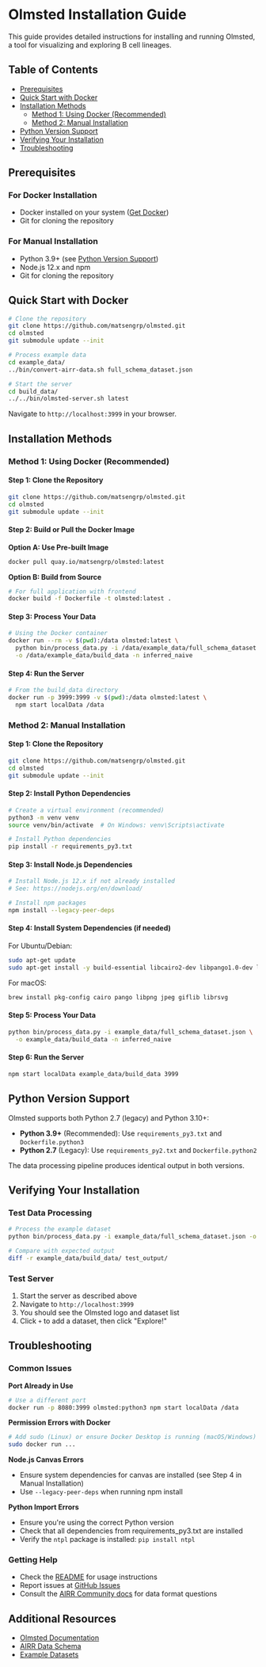 # Olmsted Installation Guide

This guide provides detailed instructions for installing and running Olmsted, a tool for visualizing and exploring B cell lineages.

## Table of Contents
- [Prerequisites](#prerequisites)
- [Quick Start with Docker](#quick-start-with-docker)
- [Installation Methods](#installation-methods)
  - [Method 1: Using Docker (Recommended)](#method-1-using-docker-recommended)
  - [Method 2: Manual Installation](#method-2-manual-installation)
- [Python Version Support](#python-version-support)
- [Verifying Your Installation](#verifying-your-installation)
- [Troubleshooting](#troubleshooting)

## Prerequisites

### For Docker Installation
- Docker installed on your system ([Get Docker](https://docs.docker.com/get-docker/))
- Git for cloning the repository

### For Manual Installation
- Python 3.9+ (see [Python Version Support](#python-version-support))
- Node.js 12.x and npm
- Git for cloning the repository

## Quick Start with Docker

```bash
# Clone the repository
git clone https://github.com/matsengrp/olmsted.git
cd olmsted
git submodule update --init

# Process example data
cd example_data/
../bin/convert-airr-data.sh full_schema_dataset.json

# Start the server
cd build_data/
../../bin/olmsted-server.sh latest
```

Navigate to `http://localhost:3999` in your browser.

## Installation Methods

### Method 1: Using Docker (Recommended)

#### Step 1: Clone the Repository
```bash
git clone https://github.com/matsengrp/olmsted.git
cd olmsted
git submodule update --init
```

#### Step 2: Build or Pull the Docker Image

**Option A: Use Pre-built Image**
```bash
docker pull quay.io/matsengrp/olmsted:latest
```

**Option B: Build from Source**
```bash
# For full application with frontend
docker build -f Dockerfile -t olmsted:latest .
```

#### Step 3: Process Your Data
```bash
# Using the Docker container
docker run --rm -v $(pwd):/data olmsted:latest \
  python bin/process_data.py -i /data/example_data/full_schema_dataset.json \
  -o /data/example_data/build_data -n inferred_naive
```

#### Step 4: Run the Server
```bash
# From the build_data directory
docker run -p 3999:3999 -v $(pwd):/data olmsted:latest \
  npm start localData /data
```

### Method 2: Manual Installation

#### Step 1: Clone the Repository
```bash
git clone https://github.com/matsengrp/olmsted.git
cd olmsted
git submodule update --init
```

#### Step 2: Install Python Dependencies
```bash
# Create a virtual environment (recommended)
python3 -m venv venv
source venv/bin/activate  # On Windows: venv\Scripts\activate

# Install Python dependencies
pip install -r requirements_py3.txt
```

#### Step 3: Install Node.js Dependencies
```bash
# Install Node.js 12.x if not already installed
# See: https://nodejs.org/en/download/

# Install npm packages
npm install --legacy-peer-deps
```

#### Step 4: Install System Dependencies (if needed)
For Ubuntu/Debian:
```bash
sudo apt-get update
sudo apt-get install -y build-essential libcairo2-dev libpango1.0-dev libjpeg-dev libgif-dev librsvg2-dev
```

For macOS:
```bash
brew install pkg-config cairo pango libpng jpeg giflib librsvg
```

#### Step 5: Process Your Data
```bash
python bin/process_data.py -i example_data/full_schema_dataset.json \
  -o example_data/build_data -n inferred_naive
```

#### Step 6: Run the Server
```bash
npm start localData example_data/build_data 3999
```

## Python Version Support

Olmsted supports both Python 2.7 (legacy) and Python 3.10+:

- **Python 3.9+** (Recommended): Use `requirements_py3.txt` and `Dockerfile.python3`
- **Python 2.7** (Legacy): Use `requirements_py2.txt` and `Dockerfile.python2`

The data processing pipeline produces identical output in both versions.

## Verifying Your Installation

### Test Data Processing
```bash
# Process the example dataset
python bin/process_data.py -i example_data/full_schema_dataset.json -o test_output

# Compare with expected output
diff -r example_data/build_data/ test_output/
```

### Test Server
1. Start the server as described above
2. Navigate to `http://localhost:3999`
3. You should see the Olmsted logo and dataset list
4. Click `+` to add a dataset, then click "Explore!"

## Troubleshooting

### Common Issues

**Port Already in Use**
```bash
# Use a different port
docker run -p 8080:3999 olmsted:python3 npm start localData /data
```

**Permission Errors with Docker**
```bash
# Add sudo (Linux) or ensure Docker Desktop is running (macOS/Windows)
sudo docker run ...
```

**Node.js Canvas Errors**
- Ensure system dependencies for canvas are installed (see Step 4 in Manual Installation)
- Use `--legacy-peer-deps` when running npm install

**Python Import Errors**
- Ensure you're using the correct Python version
- Check that all dependencies from requirements_py3.txt are installed
- Verify the `ntpl` package is installed: `pip install ntpl`

### Getting Help

- Check the [README](README.md) for usage instructions
- Report issues at [GitHub Issues](https://github.com/matsengrp/olmsted/issues)
- Consult the [AIRR Community docs](https://docs.airr-community.org/) for data format questions

## Additional Resources

- [Olmsted Documentation](http://olmstedviz.org)
- [AIRR Data Schema](http://www.olmstedviz.org/schema.html)
- [Example Datasets](example_data/)

